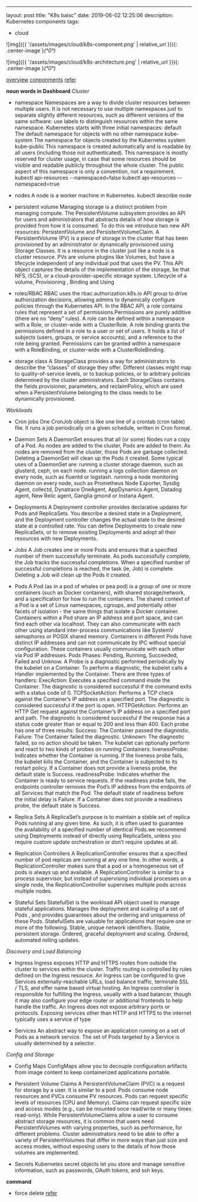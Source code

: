 ---
layout: post
title: "K8s baisc"
date: 2019-06-02 12:25:06
description: Kubernetes components
tags:
 - cloud

![img]({{ '/assets/images/cloud/k8s-component.png' | relative_url }}){: .center-image }*(°0°)*


![img]({{ '/assets/images/cloud/k8s-architecture.png' | relative_url }}){: .center-image }*(°0°)*

[overview](https://kubernetes.io/blog/2018/07/18/11-ways-not-to-get-hacked/)
[conponments](https://medium.com/@abhaydiwan/kubernetes-introduction-and-twelve-key-features-cdfe8a1f2d21)
[refer](https://x-team.com/blog/introduction-kubernetes-architecture/)


**noun words in Dashboard**
*Cluster*
- namespace
Namespaces are a way to divide cluster resources between multiple users. It is not necessary to use multiple namespaces just to separate slightly different resources, such as different versions of the same software: use labels to distinguish resources within the same namespace.
Kubernetes starts with three initial namespaces:
default The default namespace for objects with no other namespace
kube-system The namespace for objects created by the Kubernetes system
kube-public This namespace is created automatically and is readable by all users (including those not authenticated). This namespace is mostly reserved for cluster usage, in case that some resources should be visible and readable publicly throughout the whole cluster. The public aspect of this namespace is only a convention, not a requirement.
kubectl api-resources --namespaced=false
kubectl api-resources --namespaced=true

- nodes
A node is a worker machine in Kubernetes.
kubectl describe node <node>

- persistent volume
Managing storage is a distinct problem from managing compute. The PersistentVolume subsystem provides an API for users and administrators that abstracts details of how storage is provided from how it is consumed. To do this we introduce two new API resources: PersistentVolume and PersistentVolumeClaim.
A PersistentVolume (PV) is a piece of storage in the cluster that has been provisioned by an administrator or dynamically provisioned using Storage Classes. It is a resource in the cluster just like a node is a cluster resource. PVs are volume plugins like Volumes, but have a lifecycle independent of any individual pod that uses the PV. This API object captures the details of the implementation of the storage, be that NFS, iSCSI, or a cloud-provider-specific storage system.
Lifecycle of a volume, Provisioning , Binding and Using

- roles/RBAC
RBAC uses the rbac.authorization.k8s.io API group to drive authorization decisions, allowing admins to dynamically configure policies through the Kubernetes API.
In the RBAC API, a role contains rules that represent a set of permissions.Permissions are purely additive (there are no “deny” rules). A role can be defined within a namespace with a Role, or cluster-wide with a ClusterRole. A role binding grants the permissions defined in a role to a user or set of users. It holds a list of subjects (users, groups, or service accounts), and a reference to the role being granted. Permissions can be granted within a namespace with a RoleBinding, or cluster-wide with a ClusterRoleBinding.

- storage class
A StorageClass provides a way for administrators to describe the “classes” of storage they offer. Different classes might map to quality-of-service levels, or to backup policies, or to arbitrary policies determined by the cluster administrators.
Each StorageClass contains the fields provisioner, parameters, and reclaimPolicy, which are used when a PersistentVolume belonging to the class needs to be dynamically provisioned.

*Workloads*
- Cron jobs
One CronJob object is like one line of a crontab (cron table) file. It runs a job periodically on a given schedule, written in Cron format.

- Daemon Sets
A DaemonSet ensures that all (or some) Nodes run a copy of a Pod. As nodes are added to the cluster, Pods are added to them. As nodes are removed from the cluster, those Pods are garbage collected. Deleting a DaemonSet will clean up the Pods it created.
Some typical uses of a DaemonSet are:
running a cluster storage daemon, such as glusterd, ceph, on each node.
running a logs collection daemon on every node, such as fluentd or logstash.
running a node monitoring daemon on every node, such as Prometheus Node Exporter, Sysdig Agent, collectd, Dynatrace OneAgent, AppDynamics Agent, Datadog agent, New Relic agent, Ganglia gmond or Instana Agent.

- Deployments
A Deployment controller provides declarative updates for Pods and ReplicaSets.
You describe a desired state in a Deployment, and the Deployment controller changes the actual state to the desired state at a controlled rate. You can define Deployments to create new ReplicaSets, or to remove existing Deployments and adopt all their resources with new Deployments.

- Jobs
A Job creates one or more Pods and ensures that a specified number of them successfully terminate. As pods successfully complete, the Job tracks the successful completions. When a specified number of successful completions is reached, the task (ie, Job) is complete. Deleting a Job will clean up the Pods it created.

- Pods
A Pod (as in a pod of whales or pea pod) is a group of one or more containers (such as Docker containers), with shared storage/network, and a specification for how to run the containers.
The shared context of a Pod is a set of Linux namespaces, cgroups, and potentially other facets of isolation - the same things that isolate a Docker container.
Containers within a Pod share an IP address and port space, and can find each other via localhost. They can also communicate with each other using standard inter-process communications like SystemV semaphores or POSIX shared memory. Containers in different Pods have distinct IP addresses and can not communicate by IPC without special configuration. These containers usually communicate with each other via Pod IP addresses.
Pods Phases: Pending, Running, Succeeded, Failed and Unknow.
A Probe is a diagnostic performed periodically by the kubelet on a Container. To perform a diagnostic, the kubelet calls a Handler implemented by the Container. There are three types of handlers:
ExecAction: Executes a specified command inside the Container. The diagnostic is considered successful if the command exits with a status code of 0.
TCPSocketAction: Performs a TCP check against the Container’s IP address on a specified port. The diagnostic is considered successful if the port is open.
HTTPGetAction: Performs an HTTP Get request against the Container’s IP address on a specified port and path. The diagnostic is considered successful if the response has a status code greater than or equal to 200 and less than 400.
Each probe has one of three results:
Success: The Container passed the diagnostic.
Failure: The Container failed the diagnostic.
Unknown: The diagnostic failed, so no action should be taken.
The kubelet can optionally perform and react to two kinds of probes on running Containers:
livenessProbe: Indicates whether the Container is running. If the liveness probe fails, the kubelet kills the Container, and the Container is subjected to its restart policy. If a Container does not provide a liveness probe, the default state is Success.
readinessProbe: Indicates whether the Container is ready to service requests. If the readiness probe fails, the endpoints controller removes the Pod’s IP address from the endpoints of all Services that match the Pod. The default state of readiness before the initial delay is Failure. If a Container does not provide a readiness probe, the default state is Success.

- Replica Sets
A ReplicaSet’s purpose is to maintain a stable set of replica Pods running at any given time. As such, it is often used to guarantee the availability of a specified number of identical Pods.we recommend using Deployments instead of directly using ReplicaSets, unless you require custom update orchestration or don’t require updates at all.

- Replication Controllers
A ReplicationController ensures that a specified number of pod replicas are running at any one time. In other words, a ReplicationController makes sure that a pod or a homogeneous set of pods is always up and available. A ReplicationController is similar to a process supervisor, but instead of supervising individual processes on a single node, the ReplicationController supervises multiple pods across multiple nodes. 

- Stateful Sets
StatefulSet is the workload API object used to manage stateful applications. Manages the deployment and scaling of a set of Pods , and provides guarantees about the ordering and uniqueness of these Pods. 
StatefulSets are valuable for applications that require one or more of the following.
  Stable, unique network identifiers.
  Stable, persistent storage.
  Ordered, graceful deployment and scaling.
  Ordered, automated rolling updates.

*Discovery and Load Balancing*
- Ingress
Ingress exposes HTTP and HTTPS routes from outside the cluster to services within the cluster. Traffic routing is controlled by rules defined on the Ingress resource.
An Ingress can be configured to give Services externally-reachable URLs, load balance traffic, terminate SSL / TLS, and offer name based virtual hosting. An Ingress controller is responsible for fulfilling the Ingress, usually with a load balancer, though it may also configure your edge router or additional frontends to help handle the traffic.
An Ingress does not expose arbitrary ports or protocols. Exposing services other than HTTP and HTTPS to the internet typically uses a service of type

- Services
An abstract way to expose an application running on a set of Pods as a network service. The set of Pods targeted by a Service is usually determined by a selector.

*Config and Storage*
- Config Maps
ConfigMaps allow you to decouple configuration artifacts from image content to keep containerized applications portable.

- Persistent Volume Claims
A PersistentVolumeClaim (PVC) is a request for storage by a user. It is similar to a pod. Pods consume node resources and PVCs consume PV resources. Pods can request specific levels of resources (CPU and Memory). Claims can request specific size and access modes (e.g., can be mounted once read/write or many times read-only).
While PersistentVolumeClaims allow a user to consume abstract storage resources, it is common that users need PersistentVolumes with varying properties, such as performance, for different problems. Cluster administrators need to be able to offer a variety of PersistentVolumes that differ in more ways than just size and access modes, without exposing users to the details of how those volumes are implemented.

- Secrets
Kubernetes secret objects let you store and manage sensitive information, such as passwords, OAuth tokens, and ssh keys.

**command**
- force delete
[refer](https://www.ibm.com/support/knowledgecenter/en/SSBS6K_3.1.1/troubleshoot/ns_terminating.html)

